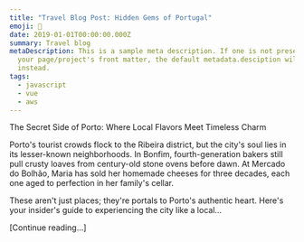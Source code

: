 ```yaml
---
title: "Travel Blog Post: Hidden Gems of Portugal"
emoji: 🏺
date: 2019-01-01T00:00:00.000Z
summary: Travel blog
metaDescription: This is a sample meta description. If one is not present in
  your page/project's front matter, the default metadata.desciption will be used
  instead.
tags:
  - javascript
  - vue
  - aws
---
```

The Secret Side of Porto: Where Local Flavors Meet Timeless Charm

Porto's tourist crowds flock to the Ribeira district, but the city's soul lies in its lesser-known neighborhoods. In Bonfim, fourth-generation bakers still pull crusty loaves from century-old stone ovens before dawn. At Mercado do Bolhão, Maria has sold her homemade cheeses for three decades, each one aged to perfection in her family's cellar.

These aren't just places; they're portals to Porto's authentic heart. Here's your insider's guide to experiencing the city like a local...

\[Continue reading...]